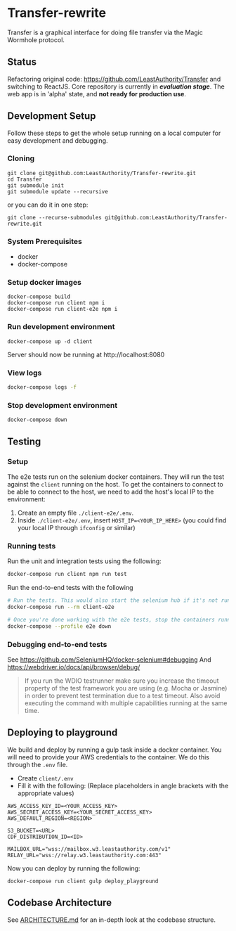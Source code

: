 # Transfer-rewrite

Transfer is a graphical interface for doing file transfer via the Magic Wormhole protocol.

## Status

Refactoring original code: https://github.com/LeastAuthority/Transfer and switching to ReactJS.
Core repository is currently in **_evaluation stage_**.
The web app is in 'alpha' state, and **not ready for production use**.

## Development Setup

Follow these steps to get the whole setup running on a local computer for easy development and debugging.

### Cloning

```
git clone git@github.com:LeastAuthority/Transfer-rewrite.git
cd Transfer
git submodule init
git submodule update --recursive
```

or you can do it in one step:

```
git clone --recurse-submodules git@github.com:LeastAuthority/Transfer-rewrite.git
```

### System Prerequisites

- docker
- docker-compose

### Setup docker images

```
docker-compose build
docker-compose run client npm i
docker-compose run client-e2e npm i
```

### Run development environment

```
docker-compose up -d client
```

Server should now be running at http://localhost:8080

### View logs

```sh
docker-compose logs -f
```

### Stop development environment

```
docker-compose down
```

## Testing

### Setup

The e2e tests run on the selenium docker containers. They will run the test against the `client` running on the host.
To get the containers to connect to be able to connect to the host, we need to add the host's local IP to the environment:

1. Create an empty file `./client-e2e/.env`.
2. Inside `./client-e2e/.env`, insert `HOST_IP=<YOUR_IP_HERE>` (you could find your local IP through `ifconfig` or similar)

### Running tests

Run the unit and integration tests using the following:

```sh
docker-compose run client npm run test
```

Run the end-to-end tests with the following

```sh
# Run the tests. This would also start the selenium hub if it's not running yet.
docker-compose run --rm client-e2e

# Once you're done working with the e2e tests, stop the containers running the selenium hub.
docker-compose --profile e2e down
```

### Debugging end-to-end tests

See https://github.com/SeleniumHQ/docker-selenium#debugging
And https://webdriver.io/docs/api/browser/debug/

> If you run the WDIO testrunner make sure you increase the timeout property of the test framework you are using (e.g. Mocha or Jasmine) in order to prevent test termination due to a test timeout. Also avoid executing the command with multiple capabilities running at the same time.

## Deploying to playground

We build and deploy by running a gulp task inside a docker container. You will need to provide your AWS credentials to the container. We do this through the `.env` file.

- Create `client/.env`
- Fill it with the following: (Replace placeholders in angle brackets with the appropriate values)

```
AWS_ACCESS_KEY_ID=<YOUR_ACCESS_KEY>
AWS_SECRET_ACCESS_KEY=<YOUR_SECRET_ACCESS_KEY>
AWS_DEFAULT_REGION=<REGION>

S3_BUCKET=<URL>
CDF_DISTRIBUTION_ID=<ID>

MAILBOX_URL="wss://mailbox.w3.leastauthority.com/v1"
RELAY_URL="wss://relay.w3.leastauthority.com:443"
```

Now you can deploy by running the following:

```
docker-compose run client gulp deploy_playground
```

## Codebase Architecture

See [ARCHITECTURE.md](/ARCHITECTURE.md) for an in-depth look at the codebase structure.
